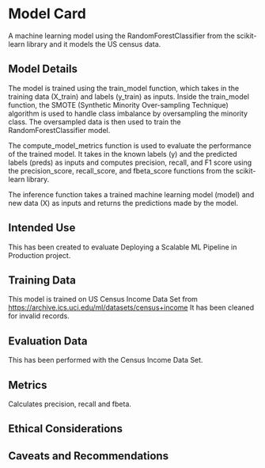 # Model Card


A machine learning model using the RandomForestClassifier from the scikit-learn library and it models the US census data.


## Model Details
 The model is trained using the train_model function, which takes in the training data (X_train) and labels (y_train) as inputs. Inside the train_model function, the SMOTE (Synthetic Minority Over-sampling Technique) algorithm is used to handle class imbalance by oversampling the minority class. The oversampled data is then used to train the RandomForestClassifier model.

The compute_model_metrics function is used to evaluate the performance of the trained model. It takes in the known labels (y) and the predicted labels (preds) as inputs and computes precision, recall, and F1 score using the precision_score, recall_score, and fbeta_score functions from the scikit-learn library.

The inference function takes a trained machine learning model (model) and new data (X) as inputs and returns the predictions made by the model.

## Intended Use
This has been created to evaluate Deploying a Scalable ML Pipeline in Production project.

## Training Data

This model is trained on US Census Income Data Set from https://archive.ics.uci.edu/ml/datasets/census+income
It has been cleaned for invalid records.

## Evaluation Data
This has been performed with the Census Income Data Set.

## Metrics
Calculates precision, recall and fbeta.

## Ethical Considerations

## Caveats and Recommendations
